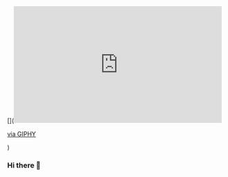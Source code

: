 
[](<iframe src="https://giphy.com/embed/JUJPNKZYBlb7I2c3Z3" width="480" height="270" frameBorder="0" class="giphy-embed" allowFullScreen></iframe><p><a href="https://giphy.com/gifs/JUJPNKZYBlb7I2c3Z3">via GIPHY</a></p>)
### Hi there 👋

<!--
**JoelMdO/JoelMdO** is a ✨ _special_ ✨ repository because its `README.md` (this file) appears on your GitHub profile.

Here are some ideas to get you started:

- 🔭 I’m currently working on ...
- 🌱 I’m currently learning ...
- 👯 I’m looking to collaborate on ...
- 🤔 I’m looking for help with ...
- 💬 Ask me about ...
- 📫 How to reach me: ...
- 😄 Pronouns: ...
- ⚡ Fun fact: ...
-->
